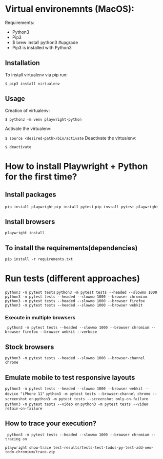 # Virtual environemnts (MacOS):

Requirements:

- Python3
- Pip3
- $ brew install python3 #upgrade
- Pip3 is installed with Python3

## Installation

To install virtualenv via pip run:

`$ pip3 install virtualenv`

## Usage

Creation of virtualenv:

`$ python3 -m venv playwright-python`

Activate the virtualenv:

`$ source <desired-path>/bin/activate`
Deactivate the virtualenv:

`$ deactivate`

# How to install Playwright + Python for the first time?

## Install packages

`pip install playwright`
`pip install pytest`
`pip install pytest-playwright`

## Install browsers

`playwright install`

## To install the requirements(dependencies)

`pip install -r requirements.txt`

# Run tests (different approaches)

`python3 -m pytest tests`
`python3 -m pytest tests --headed --slowmo 1000`
` python3 -m pytest tests --headed --slowmo 1000 --browser chromium`
`python3 -m pytest tests --headed --slowmo 1000 --browser firefox`
`python3 -m pytest tests --headed --slowmo 1000 --browser webkit`

### Execute in multiple browsers

` python3 -m pytest tests --headed --slowmo 1000 --browser chromium --browser firefox --browser webkit --verbose`

## Stock browsers

`python3 -m pytest tests --headed --slowmo 1000 --browser-channel chrome`

## Emulate mobile to test responsive layouts

`python3 -m pytest tests --headed --slowmo 1000 --browser webkit --device "iPhone 11"`
`python3 -m pytest tests --browser-channel chrome --screenshot on`
`python3 -m pytest tests --screenshot only-on-failure`
`python3 -m pytest tests --video on`
`python3 -m pytest tests --video retain-on-failure`

## How to trace your execution?

` python3 -m pytest tests --headed --slowmo 1000 --browser chromium --tracing on`

`playwright show-trace test-results/tests-test-todos-py-test-add-new-todo-chromium/trace.zip`
